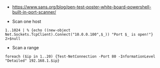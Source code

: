 - https://www.sans.org/blog/pen-test-poster-white-board-powershell-built-in-port-scanner/


- Scan one host

`1..1024 | % {echo ((new-object Net.Sockets.TcpClient).Connect("10.0.0.100",$_)) "Port $_ is open!"} 2>$null`

- Scan a range

`foreach ($ip in 1..20) {Test-NetConnection -Port 80 -InformationLevel "Detailed" 192.168.1.$ip}`